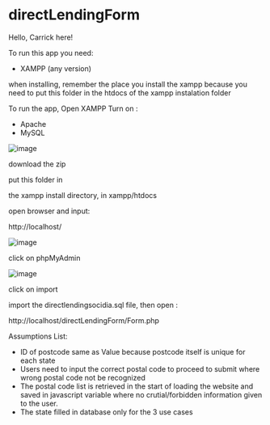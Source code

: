 # directLendingForm
Hello, 
Carrick here!

To run this app you need:
- XAMPP (any version)

when installing, remember the place you install the xampp 
because you need to put this folder in the htdocs of the 
xampp instalation folder 

To run the app,
Open XAMPP
Turn on :
- Apache
- MySQL

![image](https://user-images.githubusercontent.com/76893921/216811278-c6b94188-62db-48b2-84f9-aa634b7b494b.png)

download the zip

put this folder in 

the xampp install directory, 
in xampp/htdocs

open browser and input:

http://localhost/

![image](https://user-images.githubusercontent.com/76893921/216812391-0334932a-1c63-4eb5-9e8d-1adaa1aee2c6.png)

click on phpMyAdmin

![image](https://user-images.githubusercontent.com/76893921/216812404-53c9131f-1057-4f8d-8e55-c8fc0081be0d.png)

click on import

import the directlendingsocidia.sql file, then open :

http://localhost/directLendingForm/Form.php


Assumptions List:
- ID of postcode same as Value because postcode itself is unique for each state
- Users need to input the correct postal code to proceed to submit where wrong postal code not be recognized
- The postal code list is retrieved in the start of loading the website and saved in javascript variable where no crutial/forbidden information given to the user. 
- The state filled in database only for the 3 use cases
